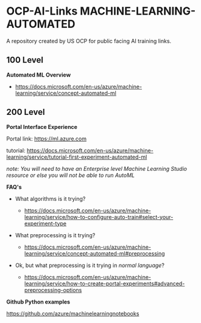 # OCP-AI-Links MACHINE-LEARNING-AUTOMATED
A repository created by US OCP for public facing AI training links.  


## 100 Level

**Automated ML Overview**
  - https://docs.microsoft.com/en-us/azure/machine-learning/service/concept-automated-ml

## 200 Level

**Portal Interface Experience**

Portal link: https://ml.azure.com

tutorial: https://docs.microsoft.com/en-us/azure/machine-learning/service/tutorial-first-experiment-automated-ml

*note: You will need to have an Enterprise level Machine Learning Studio resource or else you will not be able to run AutoML*


**FAQ's**
  - What algorithms is it trying?
    - https://docs.microsoft.com/en-us/azure/machine-learning/service/how-to-configure-auto-train#select-your-experiment-type

  - What preprocessing is it trying?
    - https://docs.microsoft.com/en-us/azure/machine-learning/service/concept-automated-ml#preprocessing
    
  - Ok, but what preprocessing is it trying in *normal language*?
    - https://docs.microsoft.com/en-us/azure/machine-learning/service/how-to-create-portal-experiments#advanced-preprocessing-options
      
**Github Python examples**

https://github.com/azure/machinelearningnotebooks
